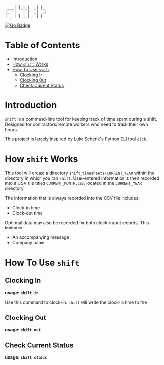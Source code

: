          _   _ ___ _   
     ___| |_|_|  _| |_ 
    |_ -|   | |  _|  _|
    |___|_|_|_|_| |_|

[![Go Badge](https://img.shields.io/badge/language-Go-9cf?logo=go)][Go]

# Table of Contents

* [Introduction](#introduction)
* [How `shift` Works](#how-shift-works)
* [How To Use `shift`](#how-to-use-shift)
    + [Clocking In](#clocking-in)
    + [Clocking Out](#clocking-out)
    + [Check Current Status](#check-current-status)

# Introduction

`shift` is a command-line tool for keeping track of time spent during a shift. Designed for contractors/remote workers who need to track their own hours. 

This project is largely inspired by Luke Schenk's Python CLI tool [`clck`][clck].

# How `shift` Works

This tool will create a directory `shift_timesheets/CURRENT_YEAR` within the directory in which you ran `shift`. User-entered information is then recorded into a CSV file titled `CURRENT_MONTH.csv`, located in the `CURRENT_YEAR` directory.

The information that is always recorded into the CSV file includes:

* Clock-in time
* Clock-out time

Optional data may also be recorded for both clock-in/out records. This includes:

* An accompanying message
* Company name

# How To Use `shift`

## Clocking In

**usage: `shift in`**

Use this command to clock-in. `shift` will write the clock-in time to the 

## Clocking Out

**usage: `shift out`**

## Check Current Status

**usage: `shift status`**

<!-- Links -->
[Go]: https://golang.org/
[clck]: https://github.com/LukeDSchenk/clck
